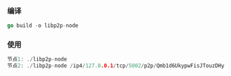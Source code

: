 ### 编译
```go
go build -o libp2p-node
```

### 使用
```go
节点1: ./libp2p-node
节点2: ./libp2p-node /ip4/127.0.0.1/tcp/5002/p2p/Qmb1d6UkypwFisJTouzDHy6ihTt5GfXvVNiHT2rDJ5vKwF
```
